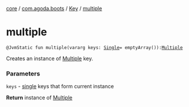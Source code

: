 [core](../../index.md) / [com.agoda.boots](../index.md) / [Key](index.md) / [multiple](./multiple.md)

# multiple

`@JvmStatic fun multiple(vararg keys: `[`Single`](-single/index.md)` = emptyArray()): `[`Multiple`](-multiple/index.md)

Creates an instance of [Multiple](-multiple/index.md) key.

### Parameters

`keys` - [single](-single/index.md) keys that form current instance

**Return**
instance of [Multiple](-multiple/index.md)

